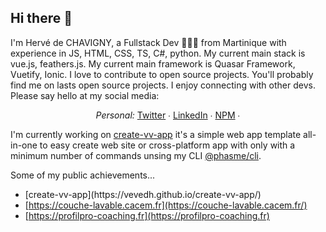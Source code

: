 ## Hi there 👋

I'm Hervé de CHAVIGNY, a Fullstack Dev 👨🏽‍💻 from Martinique with experience in JS, HTML, CSS, TS, C#, python. My current main stack is vue.js, feathers.js. My current main framework is Quasar Framework, Vuetify, Ionic. I love to contribute to open source projects. You'll probably find me on lasts open source projects. I enjoy connecting with other devs. Please say hello at my social media:

<p align="center">
  <i>Personal:</i> 
  <a href="https://twitter.com/vevedh_" target="_blank">Twitter</a> ∙ 
  <a href="www.linkedin.com/in/herve-de-chavigny-15b63082" target="_blank">LinkedIn</a> ∙ 
  <a href="https://www.npmjs.com/~vevedh" target="_blank">NPM</a> ∙ 
</p>

I'm currently working on [create-vv-app](https://vevedh.github.io/create-vv-app/) it's a simple web app template all-in-one to easy create web site or cross-platform app with only with a minimum number of commands unsing my CLI [@phasme/cli](https://www.npmjs.com/package/@phasme/cli).


Some of my public achievements...

-  <base target="_blank">[create-vv-app](https://vevedh.github.io/create-vv-app/)
-  [https://couche-lavable.cacem.fr](https://couche-lavable.cacem.fr/)
-  [https://profilpro-coaching.fr](https://profilpro-coaching.fr)



<!--
**vevedh/vevedh** is a ✨ _special_ ✨ repository because its `README.md` (this file) appears on your GitHub profile.

Here are some ideas to get you started:

- 🔭 I’m currently working on ...
- 🌱 I’m currently learning ...
- 👯 I’m looking to collaborate on ...
- 🤔 I’m looking for help with ...
- 💬 Ask me about ...
- 📫 How to reach me: ...
- 😄 Pronouns: ...
- ⚡ Fun fact: ...
-->
